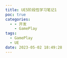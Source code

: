 ```yaml
---
title: UE5阶段性学习笔记1
poc: true
categories:
  - - 开发
    - GamePlay
tags:
  - GamePlay
  - UE
date: 2023-05-02 18:49:28
---
```


